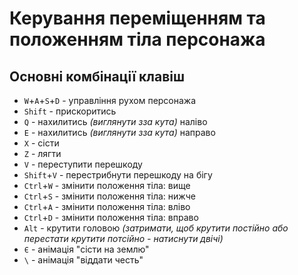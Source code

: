 # Керування переміщенням та положенням тіла персонажа
## Основні комбінації клавіш
- `W`+`A`+`S`+`D` - управління рухом персонажа
- `Shift` - прискоритись
- `Q` - нахилитись *(виглянути зза кута)* наліво
- `E` - нахилитись *(виглянути зза кута)* направо
- `X` - сісти
- `Z` - лягти
- `V` - переступити перешкоду
- `Shift`+`V` - перестрибнути перешкоду на бігу
- `Ctrl`+`W` - змінити положення тіла: вище
- `Ctrl`+`S` - змінити положення тіла: нижче
- `Ctrl`+`A` - змінити положення тіла: вліво
- `Ctrl`+`D` - змінити положення тіла: вправо
- `Alt` - крутити головою *(затримати, щоб крутити постійно або перестати крутити потсійно - натиснути двічі)*
- `Є` - анімація "сісти на землю"
- `\` - анімація "віддати честь"

